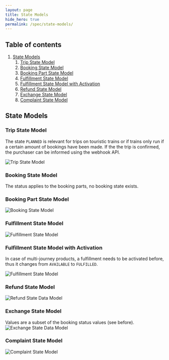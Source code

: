 ```yaml
---
layout: page
title: State Models
hide_hero: true
permalink: /spec/state-models/
---
```


## Table of contents

1. [State Models](#stateModels)
   1. [Trip State Model](#trip)
   2. [Booking State Model](#booking)
   3. [Booking Part State Model](#bookingPart)
   4. [Fulfillment State Model](#fulfillment)
   5. [Fulfillment State Model with Activation](#fulfillmentActivation)
   6. [Refund State Model](#refund)
   7. [Exchange State Model](#exchange)
   8. [Complaint State Model](#complaint)

## State Models <a name="stateModels">

### Trip State Model <a name="trip">

The state `PLANNED` is relevant for trips on touristic trains or if trains only
run if a certain amount of bookings have been made. If the the trip is
confirmed, the purchaser can be informed using the webhook API.

![Trip State Model](../../images/models/trip-state-model.png)

### Booking State Model <a name="booking">

The status applies to the booking parts, no booking state exists.

### Booking Part State Model <a name="bookingPart">

![Booking State Model](../../images/models/booking-state-model.png)

### Fulfillment State Model <a name="fulfillment">

![Fulfillment State Model](../../images/models/fulfillment-state-model.png)

### Fulfillment State Model with Activation <a name="fulfillmentActivation">

In case of multi-journey products, a fulfillment needs to be activated before,
thus it changes from `AVAILABLE` to `FULFILLED`.

![Fulfillment State Model](../../images/models/fulfillment-state-model-with-activation.png)

### Refund State Model <a name="refund">

![Refund State Data Model](../../images/models/refund-state-model.png)

### Exchange State Model <a name="exchange">

Values are a subset of the booking status values (see before).
![Exchange State Data Model](../../images/models/exchangeOperation-state-model.png)

### Complaint State Model <a name="complaint">

![Complaint State Model](../../images/models/complaint-state-model.png)
